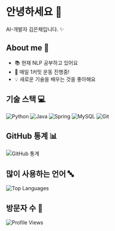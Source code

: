# 안녕하세요 👋 
AI-개발자 김은채입니다. ✨

## About me 🚀
- 📚 현재 NLP 공부하고 있어요
- 🎯 매일 1커밋 운동 진행중!
- 💡 새로운 기술을 배우는 것을 좋아해요

## 기술 스택 💻
![Python](https://img.shields.io/badge/-Python-3776AB?style=flat-square&logo=Python&logoColor=white)
![Java](https://img.shields.io/badge/-Java-007396?style=flat-square&logo=Java&logoColor=white)
![Spring](https://img.shields.io/badge/-Spring-6DB33F?style=flat-square&logo=Spring&logoColor=white)
![MySQL](https://img.shields.io/badge/-MySQL-4479A1?style=flat-square&logo=MySQL&logoColor=white)
![Git](https://img.shields.io/badge/-Git-F05032?style=flat-square&logo=Git&logoColor=white)

## GitHub 통계 📊
![GitHub 통계](https://github-readme-stats.vercel.app/api?username=chloeche22&show_icons=true&theme=radical)

## 많이 사용하는 언어 🔤
![Top Languages](https://github-readme-stats.vercel.app/api/top-langs/?username=chloeche22&layout=compact&theme=radical)

## 방문자 수 👀
![Profile Views](https://komarev.com/ghpvc/?username=chloeche22)

<!--
깃허브 스탯 테마 옵션:
&theme=dark
&theme=radical
&theme=merko
&theme=gruvbox
&theme=tokyonight
&theme=onedark
&theme=cobalt
&theme=synthwave
&theme=highcontrast
&theme=dracula
-->
